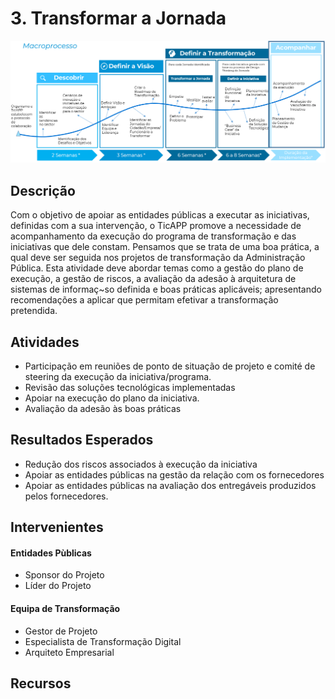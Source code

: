 ﻿# 3. Transformar a Jornada

![Acompanhamento](images/acompanhamento_processo.png)

## Descrição
Com o objetivo de apoiar as entidades públicas a executar as iniciativas, definidas com a sua intervenção, o TicAPP promove a necessidade de acompanhamento da execução do programa de transformação e das iniciativas que dele constam. Pensamos que se trata de uma boa prática, a qual deve ser seguida nos projetos de transformação da Administração Pública. Esta atividade deve abordar temas como a gestão do plano de execução, a gestão de riscos, a avaliação da adesão à arquitetura de sistemas de informaç~so definida e boas práticas aplicáveis; apresentando recomendações a aplicar que permitam efetivar a transformação pretendida.

## Atividades
* Participação em reuniões de ponto de situação de projeto e comité de steering da execução da iniciativa/programa.
* Revisão das soluções tecnológicas implementadas
* Apoiar na execução do plano da iniciativa.
* Avaliação da adesão às boas práticas

## Resultados Esperados
* Redução dos riscos associados à execução da iniciativa
* Apoiar as entidades públicas na gestão da relação com os fornecedores
* Apoiar as entidades públicas na avaliação dos entregáveis produzidos pelos fornecedores.

## Intervenientes
#### Entidades Pùblicas
* Sponsor do Projeto
* Líder do Projeto

#### Equipa de Transformação
* Gestor de Projeto
* Especialista de Transformação Digital
* Arquiteto Empresarial


## Recursos


